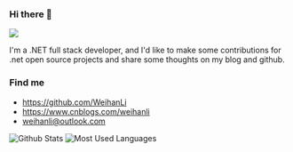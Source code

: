 ### Hi there 👋

![](https://camo.githubusercontent.com/ef58df8ce3f9c7d4948f2ce7a7c42f2903e3e0a69918d885c0fc6e72378c8085/68747470733a2f2f6d656469612e67697068792e636f6d2f6d656469612f6575416e4f6b4c4757746448472f67697068792e676966)

I'm a .NET full stack developer, and I'd like to make some contributions for .net open source projects and share some thoughts on my blog and github.


### Find me

- <https://github.com/WeihanLi>
- <https://www.cnblogs.com/weihanli>
- <weihanli@outlook.com>

![Github Stats](https://github-readme-stats.vercel.app/api?username=WeihanLi&show_icons=true&theme=dark&count_private=true)
![Most Used Languages](https://github-readme-stats.vercel.app/api/top-langs/?username=WeihanLi&theme=dark&layout=compact)
